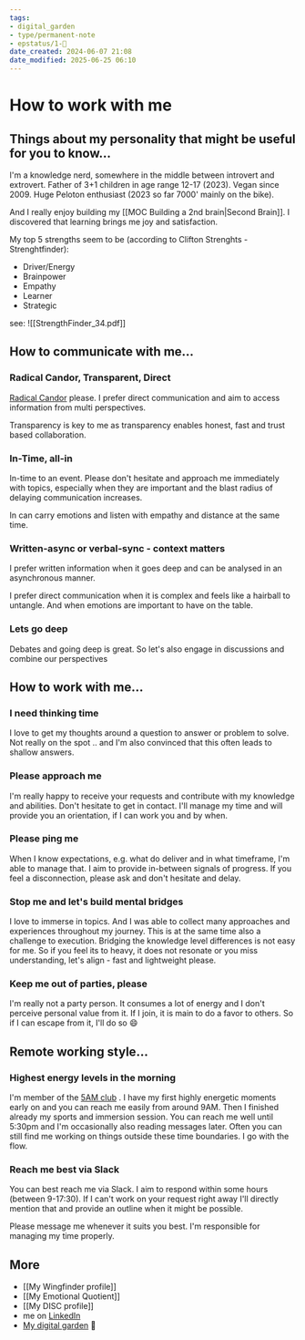 ```yaml
---
tags: 
- digital_garden
- type/permanent-note
- epstatus/1-🌱 
date_created: 2024-06-07 21:08
date_modified: 2025-06-25 06:10
---
```

# How to work with me

## Things about my personality that might be useful for you to know...

I'm a knowledge nerd, somewhere in the middle between introvert and extrovert. Father of 3+1 children in age range 12-17 (2023). Vegan since 2009. Huge Peloton enthusiast (2023 so far 7000' mainly on the bike).

And I really enjoy building my [[MOC Building a 2nd brain|Second Brain]]. I discovered that learning brings me joy and satisfaction. 

My top 5 strengths seem to be (according to Clifton Strenghts - Strenghtfinder):
* Driver/Energy
* Brainpower
* Empathy
* Learner
* Strategic

see: ![[StrengthFinder_34.pdf]]

## How to communicate with me...

### Radical Candor, Transparent, Direct

[Radical Candor](https://www.blinkist.com/en/app/books/radical-candor-new-version-en) please. I prefer direct communication and aim to access information from multi perspectives. 

Transparency is key to me as transparency enables honest, fast and trust based collaboration.

### In-Time, all-in

In-time to an event. Please don't hesitate and approach me immediately with topics, especially when they are important and the blast radius of delaying communication increases.

In can carry emotions and listen with empathy and distance at the same time. 

### Written-async or verbal-sync - context matters 

I prefer written information when it goes deep and can be analysed in an asynchronous manner. 

I prefer direct communication when it is complex and feels like a hairball to untangle. And when emotions are important to have on the table.

### Lets go deep

Debates and going deep is great. So let's also engage in discussions and combine our perspectives

## How to work with me...

### I need thinking time

I love to get my thoughts around a question to answer or problem to solve. Not really on the spot .. and I'm also convinced that this often leads to shallow answers.

### Please approach me

I'm really happy to receive your requests and contribute with my knowledge and abilities. Don't hesitate to get in contact. I'll manage my time and will provide you an orientation, if I can work you and by when. 

### Please ping me

When I know expectations, e.g. what do deliver and in what timeframe, I'm able to manage that. I aim to provide in-between signals of progress. If you feel a disconnection, please ask and don't hesitate and delay.

### Stop me and let's build mental bridges

I love to immerse in topics. And I was able to collect many approaches and experiences throughout my journey. This is at the same time also a challenge to execution. Bridging the knowledge level differences is not easy for me. So if you feel its to heavy, it does not resonate or you miss understanding, let's align - fast and lightweight please.

### Keep me out of parties, please

I'm really not a party person. It consumes a lot of energy and I don't perceive personal value from it. If I join, it is main to do a favor to others. 
So if I can escape from it, I'll do so 😄

## Remote working style...

### Highest energy levels in the morning

I'm member of the [5AM club](https://www.blinkist.com/en/app/books/the-5-am-club-en) . I have my first highly energetic moments early on and you can reach me easily from around 9AM. Then I finished already my sports and immersion session. 
You can reach me well until 5:30pm and I'm occasionally also reading messages later. Often you can still find me working on things outside these time boundaries. I go with the flow.

### Reach me best via Slack

You can best reach me via Slack. I aim to respond within some hours (between 9-17:30). If I can't work on your request right away I'll directly mention that and provide an outline when it might be possible. 

Please message me whenever it suits you best. I'm responsible for managing my time properly.

## More

+ [[My Wingfinder profile]]
+ [[My Emotional Quotient]]
+ [[My DISC profile]]
+ me on [LinkedIn](https://www.linkedin.com/in/sebastiankamilli/)
+ [My digital garden](https://digital-garden.ontheagilepath.net/) 🌱